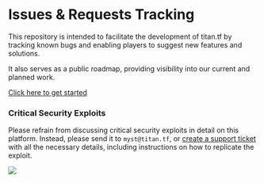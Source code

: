 # Issues & Requests Tracking
This repository is intended to facilitate the development of titan.tf by tracking known bugs and enabling players to suggest new features and solutions.

It also serves as a public roadmap, providing visibility into our current and planned work.

[Click here to get started](https://github.com/TitanTF/Issue-Tracking/issues/new/choose)

<!-- ## Bug Bounty
This is a pilot program to encourage more players to report bugs. A bounty will be awarded for every bug that is reported and fixed. -->

### Critical Security Exploits
Please refrain from discussing critical security exploits in detail on this platform. Instead, please send it to `myst@titan.tf`, or [create a support ticket](https://titan.tf/support) with all the necessary details, including instructions on how to replicate the exploit.

<img src="https://github.com/TitanTF/Issue-Tracking/blob/main/banner.png" />

<!-- ### Rewards
The classification of bugs is done on a case-by-case basis.
|        | Description                                                                                                                                                                                              | Reward                                                 |
|--------|----------------------------------------------------------------------------------------------------------------------------------------------------------------------------------------------------------|--------------------------------------------------------|
| Type 1 | Most bugs fall under this category.                                                                                                                                                                      | 1x Rare or 1x Epic Chest or 1x Legendary Chest                    |
| Type 2 | Causes a major feature (such as an important gameplay element required for the gamemode to function properly or a complete store outage) to be completely unavailable (excluding maps and MvM missions). | 1x Legendary Chest or 1x Month Titan Plus Subscription |
| Type 3 | Severely impacts the security and performance of the infrastructure and require immediate attention.                                                                                                     | 1x to 3x Month Titan Plus Subscription -->